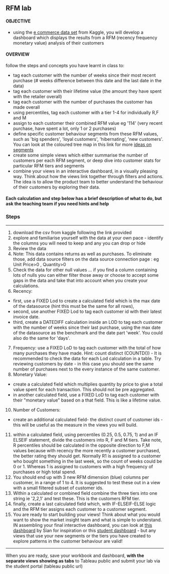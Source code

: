 ## RFM lab 

#### OBJECTIVE 
+ using the [e commerce data set](https://www.kaggle.com/carrie1/ecommerce-data) from Kaggle, you will develop a dashboard which displays the results from a RFM (recency frequency monetary value) analysis of their customers

#### OVERVIEW 
follow the steps and concepts you have learnt in class to: 
+ tag each customer with the number of weeks since their most recent purchase (# weeks difference between this date and the last date in the data)
+ tag each customer with their lifetime value (the amount they have spent with the retailer overall)
+ tag each customer with the number of purchases the customer has made overall
+ using percentiles, tag each customer with a tier 1-4 for individually R,F and M 
+ assign to each customer their combined RFM value eg '114' (very recent purchase, have spent a lot, only 1 or 2 purchases)
+ define specific customer behaviour segments from these RFM values, such as 'big spenders', 'loyal customers', 'hibernating', 'new customers'. You can look at the coloured tree map in this link for more [ideas on segments](https://clevertap.com/blog/rfm-analysis/)
+ create some simple views which either summarise the number of customers per each RFM segment, or deep dive into customer stats for particular RFM tiers and segments 
+ combine your views in an interactive dashboard, in a visually pleasing way. Think about how the views link together through filters and actions. The idea is to allow the product team to better understand the behaviour of their customers by exploring their data. 


#### Each calculation and step below has a brief description of what to do, but ask the teaching team if you need hints and help 

### Steps 
----
1. download the csv from kaggle following the link provided 
2. explore and familiarise yourself with the data at your own pace - identify the columns you will need to keep and any you can drop or hide
3. Review the data 
4. Note: This data contains returns as well as purchases. To eliminate those, add data source filters on the data source connection page : eg Unit Price>0 , Quantity>0 
5. Check the data for other null values ... if you find a column containing lots of nulls you can either filter those away or choose to accept some gaps in the data and take that into account when you create your calculations. 
6. Recency: 
- first, use a FIXED Lod to create a calculated field which is the max date of the datasource (hint this must be the same for all rows),  
- second, use another FIXED Lod to tag each customer id with their latest invoice date. 
- third, create a DATEDIFF calculation inside an LOD to tag each customer with the number of weeks since their last purchase, using the max date of the datasource as the benchmark and the date part 'week'. You could also do the same for 'days'. 
7. Frequency: use a FIXED LoD to tag each customer with the total of how many purchases they have made. Hint: count distinct (COUNTD())                  - It is recommended to check the data for each Lod calculation in a table. Try reviewing customers by date - in this case you should see the same number of purchases next to the every instance of the same customer. 
9. Monetary Value: 
- create a calculated field which multiplies quantity by price to give a total value spent for each transaction. This should not be pre aggregated. 
- in another calculated field, use a FIXED LoD to tag each customer with their "monetary value" based on a that field. This is like a lifetime value. 
10. Number of Customers:
- create an additional calculated field- the distinct count of customer ids -  this will be useful as the measure in the views you will build.
11. within a calculated field, using percentiles (0.25, 0.5, 0.75, 1) and an IF ELSEIF statement, divide the customers into R, F and M tiers. Take note, R percentiles should be calculated in the opposite direction to F,M values  because with recency the more recently a customer purchased, the better rating they should get. Normally R1 is assigned to a customer who bought something in the last week, so the count of weeks could be 0 or 1. Whereas 1 is assigned to customers with a high frequency of purchases or high total spend.
12.  You should end up with 3 new RFM dimension (blue) columns per customer, in a range of 1 to 4. It is suggested to test these out in a view with a small filtered subset of customer ids. 
13. Within a calculated or combined field combine the three tiers into one string ie '2,2,1' and test these. This is the customers RFM tier. 
14. finally, create a last calculated field which, with IF-ELSEIF-ELSE logic and the RFM tier assigns each customer to a customer segment. 
15. You are ready to start building your views! Think about what you would want to show the market insight team and what is simple to understand. IN assembling your final interactive dashboard, you can look at [this dashboard](https://public.tableau.com/profile/sianedavies#!/vizhome/RFManalysis_16184195515190/RFMDashboard-ECommerceRetailDS) by Sian for inspiration or this [student dashboard](https://public.tableau.com/app/profile/marcsoler/viz/RFMAnalysis_16436479133870/RFManalysis) - but any views that use your new segments or the tiers you have created to explore patterns in the customer behaviour are valid! 

---- 

When you are ready, save your workbook and dashboard, **with the separate views showing as tabs** to Tableau public and submit your lab via the student portal (tableau public url)



